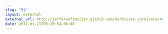 ```yaml
---
slug: "9j"
layout: external
external_url: http://jeffkreeftmeijer.github.com/herbivore_carnivore/#0
date: 2011-01-21T06:29:54-06:00
---
```

